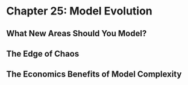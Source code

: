 # Chapter 25: Model Evolution

## What New Areas Should You Model?

## The Edge of Chaos

## The Economics Benefits of Model Complexity

